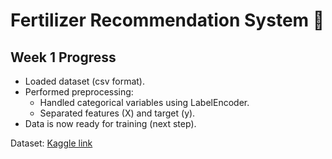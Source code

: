 # Fertilizer Recommendation System 🌱

## Week 1 Progress
- Loaded dataset (csv format).
- Performed preprocessing:
  - Handled categorical variables using LabelEncoder.
  - Separated features (X) and target (y).
- Data is now ready for training (next step).

Dataset: [Kaggle link](PUT-YOUR-DATASET-LINK-HERE)
